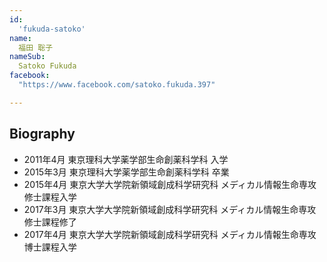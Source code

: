 ```yaml
---
id:
  'fukuda-satoko'
name:
  福田 聡子
nameSub:
  Satoko Fukuda
facebook:
  "https://www.facebook.com/satoko.fukuda.397"

---
```


## Biography

- 2011年4月  東京理科大学薬学部生命創薬科学科 入学
- 2015年3月  東京理科大学薬学部生命創薬科学科 卒業
- 2015年4月  東京大学大学院新領域創成科学研究科 メディカル情報生命専攻 修士課程入学
- 2017年3月  東京大学大学院新領域創成科学研究科 メディカル情報生命専攻 修士課程修了
- 2017年4月  東京大学大学院新領域創成科学研究科 メディカル情報生命専攻 博士課程入学
